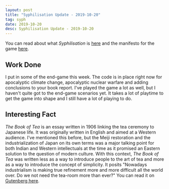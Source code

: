 ```yaml
---
layout: post
title: "Syphilisation Update - 2019-10-20"
tag: syph
date: 2019-10-20
desc: Syphilisation Update - 2019-10-20
---
```



You can read about what *Syphilisation* is [here](/blog/syph/announce) and the manifesto for the game [here](/blog/syph/manifesto).

## Work Done

I put in some of the end-game this week. The code is in place right now for apocalyptic climate change, apocalyptic nuclear warfare and adding conclusions to your book report. I've played the game a lot as well, but I haven't quite got to the end-game scenarios yet. It takes a lot of playtime to get the game into shape and I still have a lot of playing to do.

## Interesting Fact

*The Book of Tea* is an essay written in 1906 linking the tea ceremony to Japanese life. It was originally written in English and aimed at a Western audience. I've mentioned this before, but the Meiji restoration and the industrialization of Japan on its own terms was a major talking point for both Indian and Western intellectuals at the time as it promised an Eastern solution to the question of modern culture. With this context, *The Book of Tea* was written less as a way to introduce people to the art of tea and more as a way to introduce the concept of simplicity. It posits "Nowadays industrialism is making true refinement more and more difficult all the world over. Do we not need the tea-room more than ever?" You can read it on [Gutenberg here](http://www.gutenberg.org/ebooks/769).

